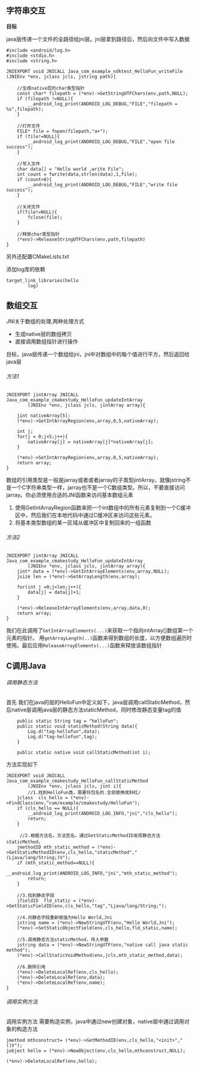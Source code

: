 ## 字符串交互

**目标**

java层传递一个文件的全路径给jni层。jni层拿到路径后，然后向文件中写入数据

```
#include <android/log.h>
#include <stdio.h>
#include <string.h>

JNIEXPORT void JNICALL Java_com_example_ndktest_HelloFun_writeFile
(JNIEnv *env, jclass jcls, jstring path){

    //生成native层的char类型指针
    const char* filepath = (*env)->GetStringUTFChars(env,path,NULL);
    if (filepath !=NULL){
        __android_log_print(ANDROID_LOG_DEBUG,"FILE","filepath = %s",filepath);
    }

    //打开文件
    FILE* file = fopen(filepath,"a+");
    if (file!=NULL){
        __android_log_print(ANDROID_LOG_DEBUG,"FILE","open file success");
    }

    //写入文件
    char data[] = "Hello world ,write File";
    int count = fwrite(data,strlen(data),1,file);
    if (count>0){
        __android_log_print(ANDROID_LOG_DEBUG,"FILE","write file success");
    }
    
    //关闭文件
    if(file!=NULL){
        fclose(file);
    }
    
    //释放char类型指针
    (*env)->ReleaseStringUTFChars(env,path,filepath)
}
```

另外还配置CMakeLists.txt

添加log库的依赖

```
target_link_libraries(hello
        log)
```

## 数组交互

JNI关于数组的处理,两种处理方式

- 生成native层的数组拷贝
- 直接调用数组指针进行操作





目标，java层传递一个数组给jni，jni中对数组中的每个值进行平方，然后返回给java层

###### 方法1

```
JNIEXPORT jintArray JNICALL Java_com_example_cmakestudy_HelloFun_updateIntArray
        (JNIEnv *env, jclass jcls, jintArray array){

    jint nativeArray[5];
    (*env)->GetIntArrayRegion(env,array,0,5,nativeArray);

    int j;
    for(j = 0;j<5;j++){
        nativeArray[j] = nativeArray[j]*nativeArray[j];
    }

    (*env)->SetIntArrayRegion(env,array,0,5,nativeArray);
    return array;
}
```

数组的引用类型是一般是jarray或者或者jarray的子类型jintArray。就像jstring不是一个C字符串类型一样，jarray也不是一个C数组类型。所以，不要直接访问jarray。你必须使用合适的JNI函数来访问基本数组元素

1. 使用GetIntArrayRegion函数来把一个int数组中的所有元素复制到一个C缓冲区中，然后我们在本地代码中通过C缓冲区来访问这些元素。
2. 将基本类型数组的某一区域从缓冲区中复制回来的一组函数



###### 方法2

```
JNIEXPORT jintArray JNICALL Java_com_example_cmakestudy_HelloFun_updateIntArray
        (JNIEnv *env, jclass jcls, jintArray array){
    jint* data = (*env)->GetIntArrayElements(env,array,NULL);
    jsize len = (*env)->GetArrayLength(env,array);

    for(int j =0;j<len;j++){
        data[j] = data[j]+1;
    }

    (*env)->ReleaseIntArrayElements(env,array,data,0);
    return array;
}
```

我们在此调用了`GetIntArrayElements(...)`来获取一个指向intArray[]数组第一个元素的指针。
用`getArrayLength(..)`函数来得到数组的长度，以方便数组遍历时使用。最后应用`ReleaseArrayElements(...)`函数来释放该数组指针

## C调用Java

###### 调用静态方法

首先 我们在java的层的HelloFun中定义如下，java层调用callStaticMethod，然后native层调用java层的静态方法staticMethod，同时修改静态变量tag的值

```
    public static String tag = "helloFun";
    public static void staticMethod(String data){
        Log.d("tag-hellofun",data);
        Log.d("tag-hellofun",tag);
    }

    public static native void callStaticMethod(int i);
```

方法实现如下

```
JNIEXPORT void JNICALL Java_com_example_cmakestudy_HelloFun_callStaticMethod
        (JNIEnv *env, jclass jcls, jint i){
        //1.找到HelloFun类，需要将包名的.全部替换成斜杠/
    jclass  cls_hello = (*env)->FindClass(env,"com/example/cmakestudy/HelloFun");
    if (cls_hello == NULL){
        __android_log_print(ANDROID_LOG_INFO,"jni","cls_hello");
        return;
    }

     //2.根据方法名，方法签名，通过GetStaticMethodID发现静态方法staticMethod，
    jmethodID mth_static_method = (*env)->GetStaticMethodID(env,cls_hello,"staticMethod","(Ljava/lang/String;)V");
    if (mth_static_method==NULL){
        __android_log_print(ANDROID_LOG_INFO,"jni","mth_static_method");
        return;
    }

    //3.找到静态字段
    jfieldID  fld_static = (*env)->GetStaticFieldID(env,cls_hello,"tag","Ljava/lang/String;");

    //4.对静态字段重新赋值为Hello World,Jni
    jstring name = (*env)->NewStringUTF(env,"Hello World,Jni");
    (*env)->SetStaticObjectField(env,cls_hello,fld_static,name);

    //5.调用静态方法staticMethod，传入参数
    jstring data = (*env)->NewStringUTF(env,"native call java static method");
    (*env)->CallStaticVoidMethod(env,jcls,mth_static_method,data);

    //6.删除引用
    (*env)->DeleteLocalRef(env,cls_hello);
    (*env)->DeleteLocalRef(env,data);
    (*env)->DeleteLocalRef(env,name);
}
```

###### 调用实例方法

调用实例方法 需要构造实例，java中通过new创建对象，native层中通过调用对象的构造方法

```
jmethod mthconstruct= (*env)->GetMethodID(env,cls_hello,"<init>","()V");
jobject hello = (*env)->NewObject(env,cls_hello,mthconstruct,NULL);

(*env)->DeleteLocalRef(env,hello);
```


